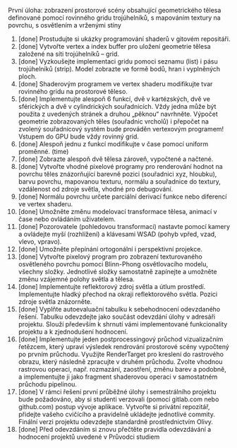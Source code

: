 První úloha: zobrazení prostorové scény obsahující geometrického tělesa definované pomocí rovinného gridu trojúhelníků, s mapováním textury na povrchu, s osvětlením a vrženými stíny
1. [done] Prostudujte si ukázky programování shaderů v gitovém repositáři.
2. [done] Vytvořte vertex a index buffer pro uložení geometrie tělesa založené na síti trojúhelníků – grid.
3. [done] Vyzkoušejte implementaci gridu pomoci seznamu (list) i pásu trojúhelníků (strip). Model zobrazte ve formě bodů, hran i vyplněných ploch.
4. [done] Shaderovým programem ve vertex shaderu modifikujte tvar rovinného gridu na prostorové těleso.
5. [done] Implementujte alespoň 6 funkcí, dvě v kartézských, dvě ve sférických a dvě v cylindrických souřadnicích. 
Vždy jedna může být použita z uvedených stránek a druhou „pěknou“ navrhněte. 
Výpočet geometrie zobrazovaných těles (souřadnic vrcholů) i přepočet na zvolený souřadnicový systém bude prováděn vertexovým programem! 
Vstupem do GPU bude vždy rovinný grid. 
6. [done] Alespoň jednu z funkcí modifikujte v čase pomocí uniform proměnné. (time)
7. [done] Zobrazte alespoň dvě tělesa zároveň, vypočtené a načtené.
8. [done] Vytvořte vhodné pixelové programy pro renderování hodnot na povrchu těles znázorňující barevně pozici (souřadnici xyz, hloubku), barvu povrchu, mapovanou texturu, normálu a souřadnice do textury, vzdálenost od zdroje světla, vhodné pro debugování.
9. [done] Normálu povrchu určete parciální derivací funkce nebo diferencí ve vertex shaderu.
10. [done] Umožněte změnu modelovací transformace tělesa, animací v čase nebo ovládáním uživatelem.
11. [done] Pozorovatele (pohledovou transformaci) nastavte pomocí kamery a ovládejte myší (rozhlížení) a klávesami WSAD (pohyb vpřed, vzad, vlevo, vpravo).
12. [done] Umožněte přepínání ortogonální i perspektivní projekce.
13. [done] Vytvořte pixelový program pro zobrazení texturovaného osvětleného povrchu pomoci Blinn-Phong osvětlovacího modelu, všechny složky. Jednotlivé složky samostatně zapínejte a umožněte změnu vzájemné polohy světla a tělesa.
14. [done] Implementujte reflektorový zdroj světla a útlum prostředí. Implementujte hladký přechod na okraji reflektorového světla. Pozici zdroje světla znázorněte.
15. [done] Vyplňte autoevaluační tabulku k sebehodnocení odevzdaného řešení. Tabulku odevzdejte jako součást odevzdání úlohy v adresáři projektu. Slouží především k shrnutí vámi implementované funkcionality projektu a k zjednodušení hodnocení.
16. [done] Implementujte jeden postprocessingový průchod vizualizačním řetězcem, který upraví výsledek rendrování prostorové scény vypočtený po prvním průchodu. Využijte RenderTarget pro kreslení do rastrového obrazu, který následně zpracujte v druhém průchodu. Zvolte vhodnou rastrovou operaci, např. rozmazání, zaostření, změnu barev a podobně, a implementujte ji jako fragment shaderovou operaci v samostatném průchodu pipelinou.
17. [done] V rámci řešení první průběžné úlohy i semestrálního projektu bude požadováno, aby si studenti verzovali (pomocí gitlab.com nebo github.com) postup vývoje aplikace. Vytvořte si privátní repozitář, přidejte vašeho cvičícího a pravidelně ukládejte jednotlivé commity. Finální verzi projektu odevzdejte standardně prostřednictvím Olivy.
18. [done] Před odevzdáním si znovu přečtěte pravidla odevzdávání a hodnocení projektů uvedené v Průvodci studiem
